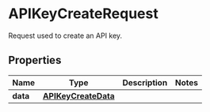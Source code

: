 

# APIKeyCreateRequest

Request used to create an API key.
## Properties

Name | Type | Description | Notes
------------ | ------------- | ------------- | -------------
**data** | [**APIKeyCreateData**](APIKeyCreateData.md) |  | 



